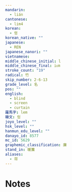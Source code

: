 ```yaml
---
mandarin:
  - lián
cantonese:
  - lim4
korean:
  - 렴
korean_native: ""
japanese:
  - REN
japanese_nanori: ""
vietnamese:
middle_chinese_initial: l
middle_chinese_final: iᴇm
stroke_count: "19"
radical: 竹
skip_number: 2-6-13
grade_level: 名
pos: ""
english:
  - blind
  - screen
  - curtain
羅馬字: lem
韓文: 럼
joyo_level: ""
hsk_level: ""
hanmun_edu_level: ""
danayo_id: 8577
mc_id: 5629
graphemic_classification: 廉
stand_in: 暖簾
aliases:
  - 帘
---
```


# Notes
